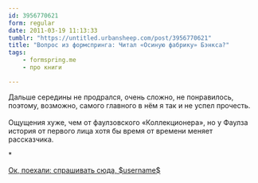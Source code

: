 ```yaml
---
id: 3956770621
form: regular
date: 2011-03-19 11:13:33
tumblr: "https://untitled.urbansheep.com/post/3956770621"
title: "Вопрос из формспринга: Читал «Осиную фабрику» Бэнкса?"
tags:
    - formspring.me
    - про книги

---
```


<p class="formspringmeAnswer">Дальше середины не продрался, очень сложно, не понравилось, поэтому, возможно, самого главного в нём я так и не успел прочесть.<br/><br/>
Ощущения хуже, чем от фаулзовского «Коллекционера», но у Фаулза история от первого лица хотя бы время от времени меняет рассказчика.</p>

<p>*</p>

<p class="formspringmeFooter">
    <a href="http://www.formspring.me/urbansheep?utm_medium=social&amp;utm_source=tumblr&amp;utm_campaign=shareanswer">Ок, поехали: спрашивать сюда, $username$</a>
</p>

